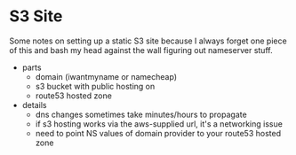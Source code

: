 # S3 Site

Some notes on setting up a static S3 site because I always forget one piece of this and bash my head against the wall figuring out nameserver stuff.



- parts
    - domain (iwantmyname or namecheap)
    - s3 bucket with public hosting on
    - route53 hosted zone
- details
    - dns changes sometimes take minutes/hours to propagate
    - if s3 hosting works via the aws-supplied url, it's a networking issue
    - need to point NS values of domain provider to your route53 hosted zone

